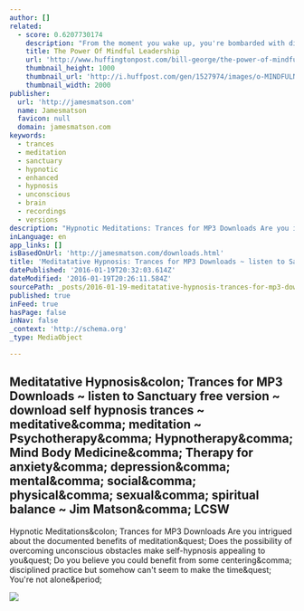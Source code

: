 ```yaml
---
author: []
related:
  - score: 0.6207730174
    description: "From the moment you wake up, you're bombarded with distractions. Emails clog your inbox, requests pile up, and notifications flicker in the background. Within moments your attention is scattered. Given the realities of today's 24/7 world, how do great leaders slow down and focus in order to make thoughtful decisions?"
    title: The Power Of Mindful Leadership
    url: 'http://www.huffingtonpost.com/bill-george/the-power-of-mindful-lead_b_7878482.html'
    thumbnail_height: 1000
    thumbnail_url: 'http://i.huffpost.com/gen/1527974/images/o-MINDFULNESS-PRACTICE-facebook.jpg'
    thumbnail_width: 2000
publisher:
  url: 'http://jamesmatson.com'
  name: Jamesmatson
  favicon: null
  domain: jamesmatson.com
keywords:
  - trances
  - meditation
  - sanctuary
  - hypnotic
  - enhanced
  - hypnosis
  - unconscious
  - brain
  - recordings
  - versions
description: "Hypnotic Meditations: Trances for MP3 Downloads Are you intrigued about the documented benefits of meditation? Does the possibility of overcoming unconscious obstacles make self-hypnosis appealing to you? Do you believe you could benefit from some centering, disciplined practice but somehow can't seem to make the time? You're not alone."
inLanguage: en
app_links: []
isBasedOnUrl: 'http://jamesmatson.com/downloads.html'
title: 'Meditatative Hypnosis: Trances for MP3 Downloads ~ listen to Sanctuary free version ~ download self hypnosis trances ~ meditative, meditation ~ Psychotherapy, Hypnotherapy, Mind Body Medicine, Therapy for anxiety, depression, mental, social, physical, sexual, spiritual balance ~ Jim Matson, LCSW'
datePublished: '2016-01-19T20:32:03.614Z'
dateModified: '2016-01-19T20:26:11.584Z'
sourcePath: _posts/2016-01-19-meditatative-hypnosis-trances-for-mp3-downloads--listen-to.md
published: true
inFeed: true
hasPage: false
inNav: false
_context: 'http://schema.org'
_type: MediaObject

---
```

<article style=""><h1>Meditatative Hypnosis&amp;colon; Trances for MP3 Downloads ~ listen to Sanctuary free version ~ download self hypnosis trances ~ meditative&amp;comma; meditation ~ Psychotherapy&amp;comma; Hypnotherapy&amp;comma; Mind Body Medicine&amp;comma; Therapy for anxiety&amp;comma; depression&amp;comma; mental&amp;comma; social&amp;comma; physical&amp;comma; sexual&amp;comma; spiritual balance ~ Jim Matson&amp;comma; LCSW</h1><p>Hypnotic Meditations&amp;colon; Trances for MP3 Downloads Are you intrigued about the documented benefits of meditation&amp;quest; Does the possibility of overcoming unconscious obstacles make self-hypnosis appealing to you&amp;quest; Do you believe you could benefit from some centering&amp;comma; disciplined practice but somehow can't seem to make the time&amp;quest; You're not alone&amp;period;</p><img src="http://jamesmatson.com/img/rt/2228662D.jpg" /></article>